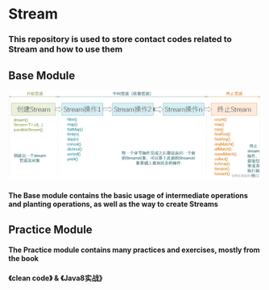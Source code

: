 # Stream
### This repository is used to store contact codes related to Stream and how to use them 
## Base Module
![img.png](img.png)
#### The Base module contains the basic usage of intermediate operations and planting operations, as well as the way to create Streams
## Practice Module
#### The Practice module contains many practices and exercises, mostly from the book
#### 《clean code》 & 《Java8实战》
